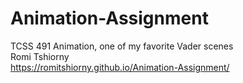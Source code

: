 # Animation-Assignment
TCSS 491 Animation, one of my favorite Vader scenes <br />
Romi Tshiorny <br />
https://romitshiorny.github.io/Animation-Assignment/
